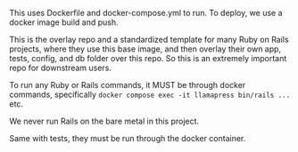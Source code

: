 This uses Dockerfile and docker-compose.yml to run. To deploy, we use a docker image build and push. 

This is the overlay repo and a standardized template for many Ruby on Rails projects, where they use this base image, and then overlay their own app, tests, config, and db folder over this repo. So this is an extremely important repo for downstream users. 

To run any Ruby or Rails commands, it MUST be through docker commands, specifically `docker compose exec -it llamapress bin/rails ...` etc.

We never run Rails on the bare metal in this project.

Same with tests, they must be run through the docker container.